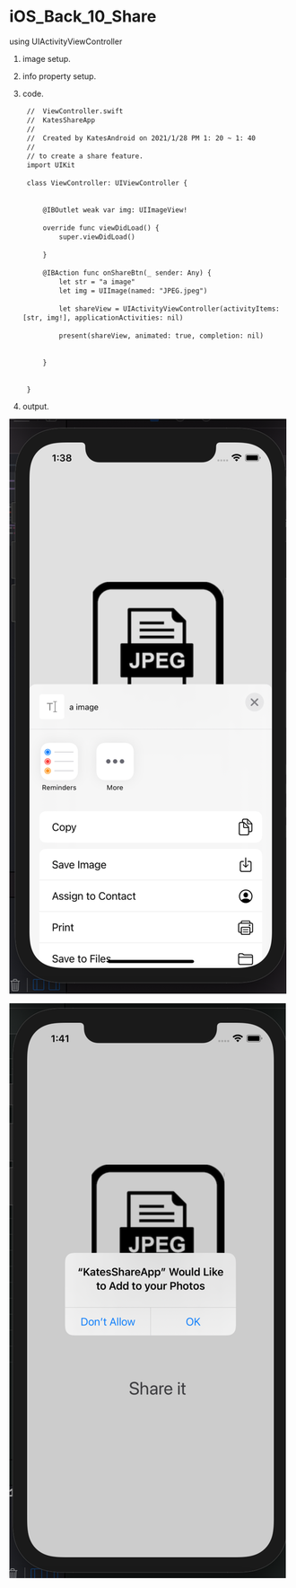 # iOS_Back_10_Share
using UIActivityViewController

1. image setup.


2. info property setup.

3. code.

        //  ViewController.swift
        //  KatesShareApp
        //
        //  Created by KatesAndroid on 2021/1/28 PM 1: 20 ~ 1: 40
        //
        // to create a share feature.
        import UIKit

        class ViewController: UIViewController {


            @IBOutlet weak var img: UIImageView!

            override func viewDidLoad() {
                super.viewDidLoad()

            }

            @IBAction func onShareBtn(_ sender: Any) {
                let str = "a image"
                let img = UIImage(named: "JPEG.jpeg")

                let shareView = UIActivityViewController(activityItems: [str, img!], applicationActivities: nil)

                present(shareView, animated: true, completion: nil)


            }


        }


4. output.

  ![](https://raw.githubusercontent.com/QueenieCplusplus/iOS_Back_10_Share/main/output%201.png)
  
  ![](https://raw.githubusercontent.com/QueenieCplusplus/iOS_Back_10_Share/main/output%202.png)
